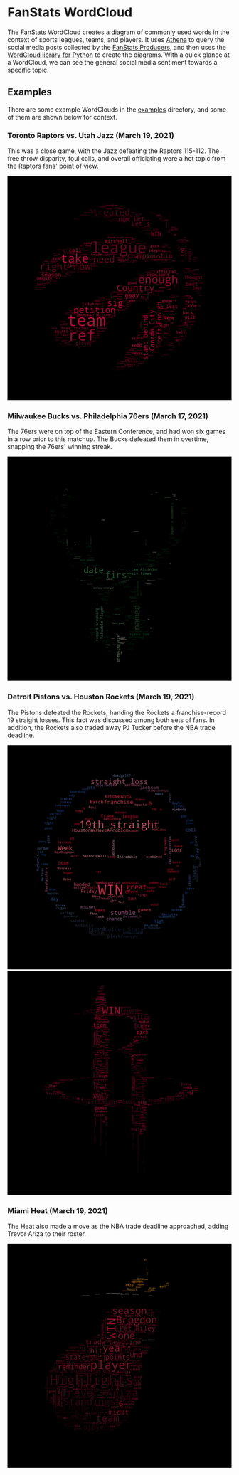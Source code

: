 # FanStats WordCloud
The FanStats WordCloud creates a diagram of commonly used words in the context of sports leagues, teams, and players. It uses [Athena](https://aws.amazon.com/athena/) to query the social media posts collected by the [FanStats Producers](https://github.com/AJ2O/fanstats-producer), and then uses the [WordCloud library for Python](https://amueller.github.io/word_cloud/) to create the diagrams. With a quick glance at a WordCloud, we can see the general social media sentiment towards a specific topic.

## Examples
There are some example WordClouds in the [examples](examples) directory, and some of them are shown below for context.

### Toronto Raptors vs. Utah Jazz (March 19, 2021)
This was a close game, with the Jazz defeating the Raptors 115-112. The free throw disparity, foul calls, and overall officiating were a hot topic from the Raptors fans' point of view.

![TORvsUTA](examples/Toronto-Raptors_2021-03-19.png)

### Milwaukee Bucks vs. Philadelphia 76ers (March 17, 2021)
The 76ers were on top of the Eastern Conference, and had won six games in a row prior to this matchup. The Bucks defeated them in overtime, snapping the 76ers' winning streak.

![MILvsPHI](examples/Milwaukee-Bucks_2021-03-17.png)

### Detroit Pistons vs. Houston Rockets (March 19, 2021)
The Pistons defeated the Rockets, handing the Rockets a franchise-record 19 straight losses. This fact was discussed among both sets of fans. In addition, the Rockets also traded away PJ Tucker before the NBA trade deadline.

![DET](examples/Detroit-Pistons_2021-03-19.png)
![HOU](examples/Houston-Rockets_2021-03-19.png)

### Miami Heat (March 19, 2021)
The Heat also made a move as the NBA trade deadline approached, adding Trevor Ariza to their roster.

![MIA](examples/Miami-Heat_2021-03-18.png)
